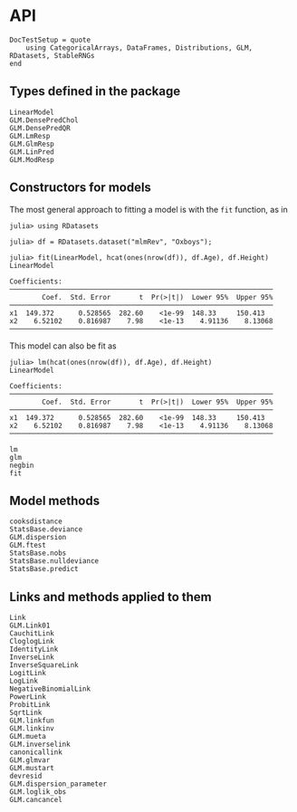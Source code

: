 # API

```@meta
DocTestSetup = quote
    using CategoricalArrays, DataFrames, Distributions, GLM, RDatasets, StableRNGs
end
```

## Types defined in the package

```@docs
LinearModel
GLM.DensePredChol
GLM.DensePredQR
GLM.LmResp
GLM.GlmResp
GLM.LinPred
GLM.ModResp
```

## Constructors for models

The most general approach to fitting a model is with the `fit` function, as in
```jldoctest constructors
julia> using RDatasets

julia> df = RDatasets.dataset("mlmRev", "Oxboys");

julia> fit(LinearModel, hcat(ones(nrow(df)), df.Age), df.Height)
LinearModel

Coefficients:
─────────────────────────────────────────────────────────────────
        Coef.  Std. Error       t  Pr(>|t|)  Lower 95%  Upper 95%
─────────────────────────────────────────────────────────────────
x1  149.372      0.528565  282.60    <1e-99  148.33     150.413
x2    6.52102    0.816987    7.98    <1e-13    4.91136    8.13068
─────────────────────────────────────────────────────────────────
```

This model can also be fit as
```jldoctest constructors
julia> lm(hcat(ones(nrow(df)), df.Age), df.Height)
LinearModel

Coefficients:
─────────────────────────────────────────────────────────────────
        Coef.  Std. Error       t  Pr(>|t|)  Lower 95%  Upper 95%
─────────────────────────────────────────────────────────────────
x1  149.372      0.528565  282.60    <1e-99  148.33     150.413
x2    6.52102    0.816987    7.98    <1e-13    4.91136    8.13068
─────────────────────────────────────────────────────────────────
```

```@docs
lm
glm
negbin
fit
```

## Model methods
```@docs
cooksdistance
StatsBase.deviance
GLM.dispersion
GLM.ftest
StatsBase.nobs
StatsBase.nulldeviance
StatsBase.predict
```

## Links and methods applied to them
```@docs
Link
GLM.Link01
CauchitLink
CloglogLink
IdentityLink
InverseLink
InverseSquareLink
LogitLink
LogLink
NegativeBinomialLink
PowerLink
ProbitLink
SqrtLink
GLM.linkfun
GLM.linkinv
GLM.mueta
GLM.inverselink
canonicallink
GLM.glmvar
GLM.mustart
devresid
GLM.dispersion_parameter
GLM.loglik_obs
GLM.cancancel
```
